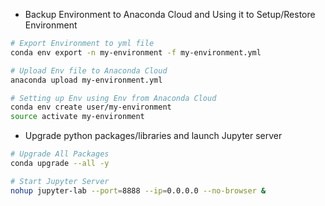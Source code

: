- Backup Environment to Anaconda Cloud and Using it to Setup/Restore Environment
```bash
# Export Environment to yml file 
conda env export -n my-environment -f my-environment.yml

# Upload Env file to Anaconda Cloud 
anaconda upload my-environment.yml

# Setting up Env using Env from Anaconda Cloud
conda env create user/my-environment
source activate my-environment
```

- Upgrade python packages/libraries and launch Jupyter server
```bash
# Upgrade All Packages
conda upgrade --all -y

# Start Jupyter Server
nohup jupyter-lab --port=8888 --ip=0.0.0.0 --no-browser &
```
